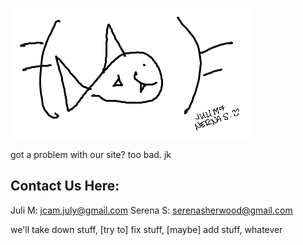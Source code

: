 ![image](ironfish.png)

got a problem with our site? too bad. jk

## Contact Us Here:

Juli M: jcam.july@gmail.com
Serena S: serenasherwood@gmail.com

we'll take down stuff, [try to] fix stuff, [maybe] add stuff, whatever
